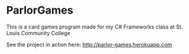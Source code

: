 # ParlorGames

This is a card games program made for my C# Frameworks class at St. Louis Community College

See the project in action here: 
http://parlor-games.herokuapp.com
